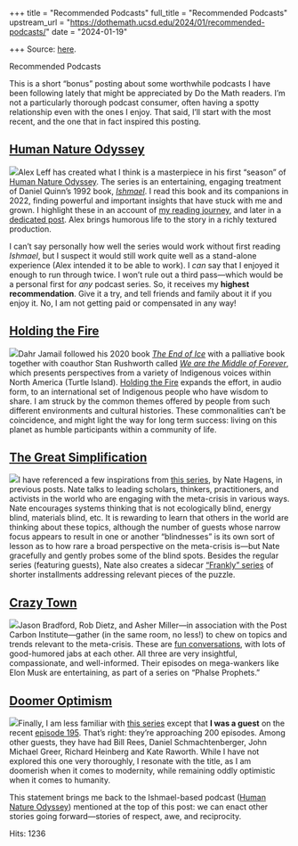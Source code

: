 +++
title = "Recommended Podcasts"
full_title = "Recommended Podcasts"
upstream_url = "https://dothemath.ucsd.edu/2024/01/recommended-podcasts/"
date = "2024-01-19"

+++
Source: [here](https://dothemath.ucsd.edu/2024/01/recommended-podcasts/).

Recommended Podcasts

This is a short “bonus” posting about some worthwhile podcasts I have been following lately that might be appreciated by Do the Math readers. I’m not a particularly thorough podcast consumer, often having a spotty relationship even with the ones I enjoy. That said, I’ll start with the most recent, and the one that in fact inspired this posting.

## [Human Nature Odyssey](https://www.podpage.com/human-nature-odyssey-1/)

[![](https://dothemath.ucsd.edu/wp-content/uploads/2024/01/hno-300x300.png)](https://dothemath.ucsd.edu/wp-content/uploads/2024/01/hno.png)Alex Leff has created what I think is a masterpiece in his first “season” of [Human Nature Odyssey](https://www.podpage.com/human-nature-odyssey-1/). The series is an entertaining, engaging treatment of Daniel Quinn’s 1992 book, [*Ishmael*](https://www.ishmael.org/). I read this book and its companions in 2022, finding powerful and important insights that have stuck with me and grown. I highlight these in an account of [my reading journey](https://dothemath.ucsd.edu/2023/07/a-reading-journey/), and later in a [dedicated post](https://dothemath.ucsd.edu/2023/08/call-me-ishmael/). Alex brings humorous life to the story in a richly textured production.

I can’t say personally how well the series would work without first reading *Ishmael*, but I suspect it would still work quite well as a stand-alone experience (Alex intended it to be able to work). I *can* say that I enjoyed it enough to run through twice. I won’t rule out a third pass—which would be a personal first for *any* podcast series. So, it receives my **highest recommendation**. Give it a try, and tell friends and family about it if you enjoy it. No, I am not getting paid or compensated in any way!

## [Holding the Fire](https://www.resilience.org/holding-the-fire-podcast/)

[![](https://dothemath.ucsd.edu/wp-content/uploads/2024/01/Holding-the-Fire-300x300.jpg)](https://dothemath.ucsd.edu/wp-content/uploads/2024/01/Holding-the-Fire.jpg)Dahr Jamail followed his 2020 book [*The End of Ice*](https://thenewpress.com/books/end-of-ice) with a palliative book together with coauthor Stan Rushworth called [*We are the Middle of Forever*](https://thenewpress.com/books/we-are-middle-of-forever), which presents perspectives from a variety of Indigenous voices within North America (Turtle Island). [Holding the Fire](https://www.resilience.org/holding-the-fire-podcast/) expands the effort, in audio form, to an international set of Indigenous people who have wisdom to share. I am struck by the common themes offered by people from such different environments and cultural histories. These commonalities can’t be coincidence, and might light the way for long term success: living on this planet as humble participants within a community of life.

## [The Great Simplification](https://www.thegreatsimplification.com/episodes)

[![](https://dothemath.ucsd.edu/wp-content/uploads/2024/01/great-simplification-300x300.png)](https://dothemath.ucsd.edu/wp-content/uploads/2024/01/great-simplification.png)I have referenced a few inspirations from [this series](https://www.thegreatsimplification.com/episodes), by Nate Hagens, in previous posts. Nate talks to leading scholars, thinkers, practitioners, and activists in the world who are engaging with the meta-crisis in various ways. Nate encourages systems thinking that is not ecologically blind, energy blind, materials blind, etc. It is rewarding to learn that others in the world are thinking about these topics, although the number of guests whose narrow focus appears to result in one or another “blindnesses” is its own sort of lesson as to how rare a broad perspective on the meta-crisis is—but Nate gracefully and gently probes some of the blind spots. Besides the regular series (featuring guests), Nate also creates a sidecar [“Frankly” series](https://www.thegreatsimplification.com/frankly) of shorter installments addressing relevant pieces of the puzzle.

## [Crazy Town](https://www.resilience.org/crazy-town-podcast/)

[![](https://dothemath.ucsd.edu/wp-content/uploads/2024/01/crazy-town-logo-300x297.jpg)](https://dothemath.ucsd.edu/wp-content/uploads/2024/01/crazy-town-logo.jpg)Jason Bradford, Rob Dietz, and Asher Miller—in association with the Post Carbon Institute—gather (in the same room, no less!) to chew on topics and trends relevant to the meta-crisis. These are [fun conversations](https://www.resilience.org/crazy-town-podcast/), with lots of good-humored jabs at each other. All three are very insightful, compassionate, and well-informed. Their episodes on mega-wankers like Elon Musk are entertaining, as part of a series on “Phalse Prophets.”

## [Doomer Optimism](https://www.doomeroptimism.com/)

[![](https://dothemath.ucsd.edu/wp-content/uploads/2024/01/DO.jpg)](https://dothemath.ucsd.edu/wp-content/uploads/2024/01/DO.jpg)Finally, I am less familiar with [this series](https://www.doomeroptimism.com/) except that **I was a guest** on the recent [episode 195](https://www.youtube.com/watch?v=FEx16AATjyU). That’s right: they’re approaching 200 episodes. Among other guests, they have had Bill Rees, Daniel Schmachtenberger, John Michael Greer, Richard Heinberg and Kate Raworth. While I have not explored this one very thoroughly, I resonate with the title, as I am doomerish when it comes to modernity, while remaining oddly optimistic when it comes to humanity.

This statement brings me back to the Ishmael-based podcast ([Human Nature Odyssey](https://www.podpage.com/human-nature-odyssey-1/)) mentioned at the top of this post: we can enact other stories going forward—stories of respect, awe, and reciprocity.

Hits: 1236

<div class="addtoany_share_save_container addtoany_content addtoany_content_bottom">

<div class="a2a_kit a2a_kit_size_32 addtoany_list" a2a-title="Recommended Podcasts" a2a-url="https://dothemath.ucsd.edu/2024/01/recommended-podcasts/">

[](https://www.addtoany.com/add_to/facebook?linkurl=https%3A%2F%2Fdothemath.ucsd.edu%2F2024%2F01%2Frecommended-podcasts%2F&linkname=Recommended%20Podcasts "Facebook")[](https://www.addtoany.com/add_to/twitter?linkurl=https%3A%2F%2Fdothemath.ucsd.edu%2F2024%2F01%2Frecommended-podcasts%2F&linkname=Recommended%20Podcasts "Twitter")[](https://www.addtoany.com/add_to/email?linkurl=https%3A%2F%2Fdothemath.ucsd.edu%2F2024%2F01%2Frecommended-podcasts%2F&linkname=Recommended%20Podcasts "Email")[](https://www.addtoany.com/share)

</div>

</div>
